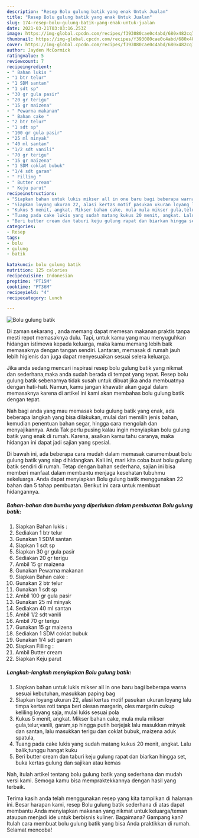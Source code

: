 ```yaml
---
description: "Resep Bolu gulung batik yang enak Untuk Jualan"
title: "Resep Bolu gulung batik yang enak Untuk Jualan"
slug: 174-resep-bolu-gulung-batik-yang-enak-untuk-jualan
date: 2021-03-21T03:03:16.253Z
image: https://img-global.cpcdn.com/recipes/f393080cae0c4abd/680x482cq70/bolu-gulung-batik-foto-resep-utama.jpg
thumbnail: https://img-global.cpcdn.com/recipes/f393080cae0c4abd/680x482cq70/bolu-gulung-batik-foto-resep-utama.jpg
cover: https://img-global.cpcdn.com/recipes/f393080cae0c4abd/680x482cq70/bolu-gulung-batik-foto-resep-utama.jpg
author: Jayden McCormick
ratingvalue: 5
reviewcount: 7
recipeingredient:
- " Bahan lukis "
- "1 btr telur"
- "1 SDM santan"
- "1 sdt sp"
- "30 gr gula pasir"
- "20 gr terigu"
- "15 gr maizena"
- " Pewarna makanan"
- " Bahan cake "
- "2 btr telur"
- "1 sdt sp"
- "100 gr gula pasir"
- "25 ml minyak"
- "40 ml santan"
- "1/2 sdt vanili"
- "70 gr terigu"
- "15 gr maizena"
- "1 SDM coklat bubuk"
- "1/4 sdt garam"
- " Filling "
- " Butter cream"
- " Keju parut"
recipeinstructions:
- "Siapkan bahan untuk lukis mikser all in one baru bagi beberapa warna sesuai kebutuhan, masukkan paping bag"
- "Siapkan loyang ukuran 22, alasi kertas motif pasukan ukuran loyang lalu timpa kertas roti tanpa beri olesan margarin, oles margarin cukup keliling loyang saja, mulai lukis sesuai pola"
- "Kukus 5 menit, angkat. Mikser bahan cake, mula mula mikser gula,telur,vanili, garam,sp hingga putih berjejak lalu masukkan minyak dan santan, lalu masukkan terigu dan coklat bubuk, maizena aduk spatula,"
- "Tuang pada cake lukis yang sudah matang kukus 20 menit, angkat. Lalu balik,tunggu hangat kuku"
- "Beri butter cream dan taburi keju gulung rapat dan biarkan hingga set, buka kertas gulung dan sajikan atau kemas"
categories:
- Resep
tags:
- bolu
- gulung
- batik

katakunci: bolu gulung batik 
nutrition: 125 calories
recipecuisine: Indonesian
preptime: "PT15M"
cooktime: "PT36M"
recipeyield: "4"
recipecategory: Lunch

---
```



![Bolu gulung batik](https://img-global.cpcdn.com/recipes/f393080cae0c4abd/680x482cq70/bolu-gulung-batik-foto-resep-utama.jpg)

Di zaman  sekarang , anda memang dapat memesan makanan praktis tanpa mesti repot memasaknya dulu. Tapi, untuk kamu yang mau menyuguhkan hidangan istimewa kepada keluarga, maka kamu memang lebih baik memasaknya dengan tangan sendiri. Lantaran, memasak di rumah jauh lebih higienis dan juga dapat menyesuaikan sesuai selera keluarga.

Jika anda sedang mencari inspirasi resep bolu gulung batik yang nikmat dan sederhana,maka anda sudah berada di tempat yang tepat. Resep bolu gulung batik  sebenarnya tidak susah untuk dibuat jika anda membuatnya dengan hati-hati. Namun, kamu jangan khawatir akan gagal dalam memasaknya 
karena di artikel ini kami akan membahas bolu gulung batik dengan tepat.  



Nah bagi anda yang mau memasak bolu gulung batik yang enak, ada beberapa langkah yang bisa dilakukan, mulai dari memilih jenis bahan, kemudian penentuan bahan segar, hingga cara mengolah dan menyajikannya. Anda Tak perlu pusing kalau ingin menyiapkan bolu gulung batik yang enak di rumah. Karena, asalkan kamu  tahu caranya, maka hidangan ini dapat jadi sajian yang spesial.

Di bawah ini, ada beberapa cara mudah dalam memasak caramembuat bolu gulung batik yang siap dihidangkan. Kali ini, mari kita coba buat bolu gulung batik sendiri di rumah. Tetap dengan bahan sederhana, sajian ini bisa memberi manfaat dalam membantu menjaga kesehatan tubuhmu sekeluarga. Anda dapat menyiapkan Bolu gulung batik menggunakan 22 bahan dan 5 tahap pembuatan. Berikut ini cara untuk membuat hidangannya.

<!--inarticleads1-->

##### Bahan-bahan dan bumbu yang diperlukan dalam pembuatan Bolu gulung batik:

1. Siapkan  Bahan lukis :
1. Sediakan 1 btr telur
1. Gunakan 1 SDM santan
1. Siapkan 1 sdt sp
1. Siapkan 30 gr gula pasir
1. Sediakan 20 gr terigu
1. Ambil 15 gr maizena
1. Gunakan  Pewarna makanan
1. Siapkan  Bahan cake :
1. Gunakan 2 btr telur
1. Gunakan 1 sdt sp
1. Ambil 100 gr gula pasir
1. Gunakan 25 ml minyak
1. Sediakan 40 ml santan
1. Ambil 1/2 sdt vanili
1. Ambil 70 gr terigu
1. Gunakan 15 gr maizena
1. Sediakan 1 SDM coklat bubuk
1. Gunakan 1/4 sdt garam
1. Siapkan  Filling :
1. Ambil  Butter cream
1. Siapkan  Keju parut




<!--inarticleads2-->

##### Langkah-langkah menyiapkan Bolu gulung batik:

1. Siapkan bahan untuk lukis mikser all in one baru bagi beberapa warna sesuai kebutuhan, masukkan paping bag
1. Siapkan loyang ukuran 22, alasi kertas motif pasukan ukuran loyang lalu timpa kertas roti tanpa beri olesan margarin, oles margarin cukup keliling loyang saja, mulai lukis sesuai pola
1. Kukus 5 menit, angkat. Mikser bahan cake, mula mula mikser gula,telur,vanili, garam,sp hingga putih berjejak lalu masukkan minyak dan santan, lalu masukkan terigu dan coklat bubuk, maizena aduk spatula,
1. Tuang pada cake lukis yang sudah matang kukus 20 menit, angkat. Lalu balik,tunggu hangat kuku
1. Beri butter cream dan taburi keju gulung rapat dan biarkan hingga set, buka kertas gulung dan sajikan atau kemas




Nah, itulah artikel tentang  bolu gulung batik  yang sederhana dan mudah versi kami. Semoga kamu bisa mempraktekkannya dengan hasil yang terbaik. 

Terima kasih anda telah menggunakan resep yang kita tampilkan di halaman ini. Besar harapan kami, resep  Bolu gulung batik sederhana di atas dapat membantu Anda menyiapkan makanan yang nikmat untuk keluarga/teman ataupun menjadi ide untuk berbisnis kuliner. Bagaimana? Gampang kan? Itulah cara membuat bolu gulung batik yang bisa Anda praktikkan di rumah. Selamat mencoba!

